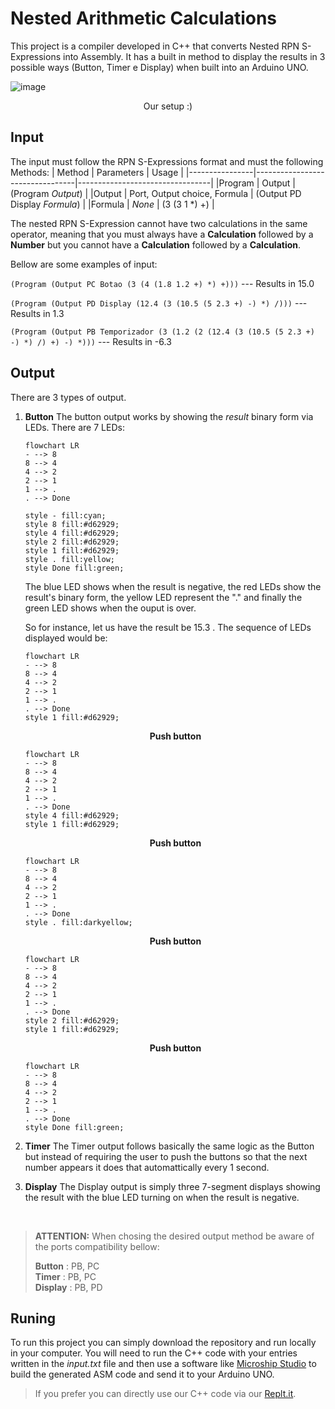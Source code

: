 # Nested Arithmetic Calculations
This project is a compiler developed in C++ that converts Nested RPN S-Expressions into Assembly. It has a built in method to display the results in 3 possible ways (Button, Timer e Display) when built into an Arduino UNO.

![image](https://user-images.githubusercontent.com/61120380/169628190-4e31e825-b363-4fdf-997d-64079a0115d5.png)
 <p align="center"> Our setup :) </p>
 
## Input
The input must follow the RPN S-Expressions format and must the following Methods:
|     Method     |      Parameters                 |            Usage                |
|----------------|---------------------------------|---------------------------------|
|Program         |     Output                      |   (Program _Output_)            |
|Output          |  Port, Output choice, Formula   |   (Output PD Display _Formula_) |
|Formula         |  _None_                         |   (3 (3 1 *) +)                 |

The nested RPN S-Expression cannot have two calculations in the same operator, meaning that you must always have a **Calculation** followed by a **Number** but you cannot have a **Calculation** followed by a **Calculation**.

Bellow are some examples of input:

`(Program (Output PC Botao (3 (4 (1.8 1.2 +) *) +)))` --- Results in 15.0

`(Program (Output PD Display (12.4 (3 (10.5 (5 2.3 +) -) *) /)))` --- Results in 1.3

`(Program (Output PB Temporizador (3 (1.2 (2 (12.4 (3 (10.5 (5 2.3 +) -) *) /) +) -) *)))` --- Results in -6.3

## Output
There are 3 types of output.
1. **Button**
		The button output works by showing the *result* binary form via LEDs.  There are 7 LEDs:
	``` mermaid
	flowchart LR 
	- --> 8  
	8 --> 4  
	4 --> 2
	2 --> 1
	1 --> .
	. --> Done
	
	style - fill:cyan;
	style 8 fill:#d62929;
	style 4 fill:#d62929;
	style 2 fill:#d62929;
	style 1 fill:#d62929;
	style . fill:yellow;
	style Done fill:green;
	```
	The blue LED shows when the result is negative, the red LEDs show the result's binary form, the yellow LED represent the "." and finally the green LED shows when the ouput is over.
	
	So for instance, let us have the result be 15.3 . The sequence of LEDs displayed would be:
	
	``` mermaid
	flowchart LR 
	- --> 8  
	8 --> 4  
	4 --> 2
	2 --> 1
	1 --> .
	. --> Done
	style 1 fill:#d62929;
	```
	<p align="center"><strong>Push button</strong></p>
	
	``` mermaid
	flowchart LR 
	- --> 8  
	8 --> 4  
	4 --> 2
	2 --> 1
	1 --> .
	. --> Done
	style 4 fill:#d62929;
	style 1 fill:#d62929;
	```
	<p align="center"><strong>Push button</strong></p>
	
	``` mermaid
	flowchart LR 
	- --> 8  
	8 --> 4  
	4 --> 2
	2 --> 1
	1 --> .
	. --> Done
	style . fill:darkyellow;
	```
	<p align="center"><strong>Push button</strong></p>
	
	``` mermaid
	flowchart LR 
	- --> 8  
	8 --> 4  
	4 --> 2
	2 --> 1
	1 --> .
	. --> Done
	style 2 fill:#d62929;
	style 1 fill:#d62929;
	```
	<p align="center"><strong>Push button</strong></p>
	
	``` mermaid
	flowchart LR 
	- --> 8  
	8 --> 4  
	4 --> 2
	2 --> 1
	1 --> .
	. --> Done
	style Done fill:green;
	```
		
2. **Timer**
	The Timer output follows basically the same logic as the Button but instead of requiring the user to push the buttons so that the next number appears it does that automattically every 1 second.
	
3. **Display**
	The Display output is simply three 7-segment displays showing the result with the blue LED turning on when the result is negative.

  <br />
  
> **ATTENTION:**
> When chosing the desired output method be aware of the ports compatibility bellow:
> 
> **Button** : PB, PC <br />
> **Timer** : PB, PC <br />
> **Display** : PB, PD <br />

## Runing

To run this project you can simply download the repository and run locally in your computer. You will need to run the C++ code with your entries written in the *input.txt* file and then use a software like [Microship Studio](https://www.microchip.com/en-us/tools-resources/develop/microchip-studio) to build the generated ASM code and send it to your Arduino UNO.

> If you prefer you can directly use our C++ code via our [Replt.it](https://replit.com/@GiovanniPaiva/Tipos#main.cpp).



